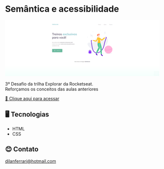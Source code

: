 # Semântica e acessibilidade

![preview](./images/preview.png)

3º Desafio da trilha Explorar da Rocketseat.  
Reforçamos os conceitos das aulas anteriores

[🔗 Clique aqui para acessar](https://dilanferrari.github.io/semantica-acessibilidade/)

## 🖥️ Tecnologias

- HTML
- CSS

## 😊 Contato

dilanferrari@hotmail.com